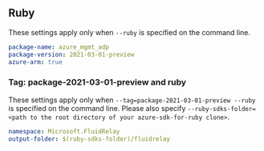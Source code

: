 ## Ruby

These settings apply only when `--ruby` is specified on the command line.

```yaml
package-name: azure_mgmt_adp
package-version: 2021-03-01-preview
azure-arm: true
```

### Tag: package-2021-03-01-preview and ruby

These settings apply only when `--tag=package-2021-03-01-preview --ruby` is specified on the command line.
Please also specify `--ruby-sdks-folder=<path to the root directory of your azure-sdk-for-ruby clone>`.

```yaml $(tag) == 'package-2020-07-01-preview' && $(ruby)
namespace: Microsoft.FluidRelay
output-folder: $(ruby-sdks-folder)/fluidrelay
```
